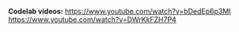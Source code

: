**Codelab videos:**
https://www.youtube.com/watch?v=bDedEp6p3MI
https://www.youtube.com/watch?v=DWrKkFZH7P4
